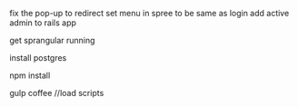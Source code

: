 fix the pop-up to redirect
set menu in spree to be same as login
add active admin to rails app

get sprangular running

install postgres

npm install

gulp coffee    //load scripts
